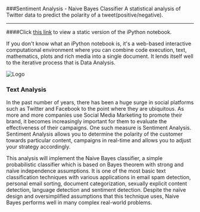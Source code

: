 ###Sentiment Analysis - Naive Bayes Classifier
A statistical analysis of Twitter data to predict the polarity of a tweet(positive/negative). 

----------------------------------

####Click [this link](http://nbviewer.ipython.org/gist/louisryan/d7903c75a59928600982) to view a static version of the iPython notebook.

If you don't know what an iPython notebook is, it's a web-based interactive computational environment where you can combine code execution, text, mathematics, plots and rich media into a single document. It lends itself well to the iterative process that is Data Analysis.

![Logo](https://github.com/louisryan/Sentiment/tree/master/images/wordcloud.png")

### Text Analysis

In the past number of years, there has been a huge surge in social platforms such as Twitter and Facebook to the point where they are ubiquitous. As more and more companies use Social Media Marketing to promote their brand, it becomes increasingly important for them to evaluate the effectiveness of their campaigns. One such measure is Sentiment Analysis. Sentiment Analysis allows you to determine the polarity of the customer towards particular content, campaigns in real-time and allows you to adjust your strategy accordingly.

This analysis will implement the Naive Bayes classifier, a simple probabilistic classifier which is based on Bayes theorem with strong and naïve independence assumptions. It is one of the most basic text classification techniques with various applications in email spam detection, personal email sorting, document categorization, sexually explicit content detection, language detection and sentiment detection. Despite the naïve design and oversimplified assumptions that this technique uses, Naive Bayes performs well in many complex real-world problems.